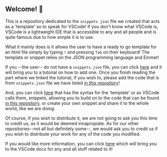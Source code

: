 ## Welcome! :wave:

This is a repository dedicated to the `snippets.json` file we created that acts as a 'template' so to speak for VSCode! If you don't know what VSCode is, VSCode is a lightweight IDE that is accessible to any and all people and is quite famous due to how simple it is to use. 

What it mainly does is it allows the user to have a ready to go template for an html file simply by typing `!` and pressing `Tab` on their keyboard! The template or snippet relies on the JSON programming language and Emmet!

If you --the user-- do not have a `snippets.json` file, you can click [here](https://www.smashingmagazine.com/2021/06/custom-emmet-snippets-vscode/#creating-and-overwriting-snippets) and it will bring you to a tutorial on how to add one. Once you finish reading the part where we linked the tutorial, if you wish to, please add the code that is from `snippets.json` file we have listed [in this repository](https://github.com/TheUnknownGroup/VSCode-Snippets/blob/main/snippets.json)!

And, you can click [here](https://docs.emmet.io/abbreviations/syntax/) that has the syntax for the 'template' or as VSCode calls them, snippets, allowing you to build on to the code that can be found [in this repository](https://github.com/TheUnknownGroup/VSCode-Snippets/blob/main/snippets.json), or create your own snippet and share it to the whole world, like we are doing.

Of course, if you wish to distribute it, we are not going to ask you this time to credit us, as it would be deemed innapropiate. As for our other repositories--not all but definitely some--, we would ask you to credit us if you wish to distribute your work for any of the code you modified.

If you would like more information, you can click [here](https://code.visualstudio.com/docs) which will bring you to the VSCode docs for any and all stuff related to it!
